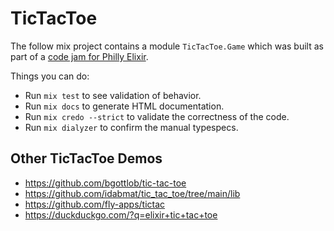# TicTacToe

The follow mix project contains a module `TicTacToe.Game` which was built as part of a [code jam for Philly Elixir](https://gist.github.com/zorn/129279df227ab984d09472f00160c932).

Things you can do:

* Run `mix test` to see validation of behavior.
* Run `mix docs` to generate HTML documentation.
* Run `mix credo --strict` to validate the correctness of the code.
* Run `mix dialyzer` to confirm the manual typespecs.

## Other TicTacToe Demos

* <https://github.com/bgottlob/tic-tac-toe>
* <https://github.com/idabmat/tic_tac_toe/tree/main/lib>
* <https://github.com/fly-apps/tictac>
* <https://duckduckgo.com/?q=elixir+tic+tac+toe>
